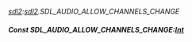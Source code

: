 _[sdl2](../../modules/sdl2/sdl2-module.md):[sdl2](../../modules/sdl2/sdl2-module.md).SDL\_AUDIO\_ALLOW\_CHANNELS\_CHANGE_
##### Const SDL\_AUDIO\_ALLOW\_CHANNELS\_CHANGE:[Int](../../modules/wonkey/wonkey-types-int.md)
